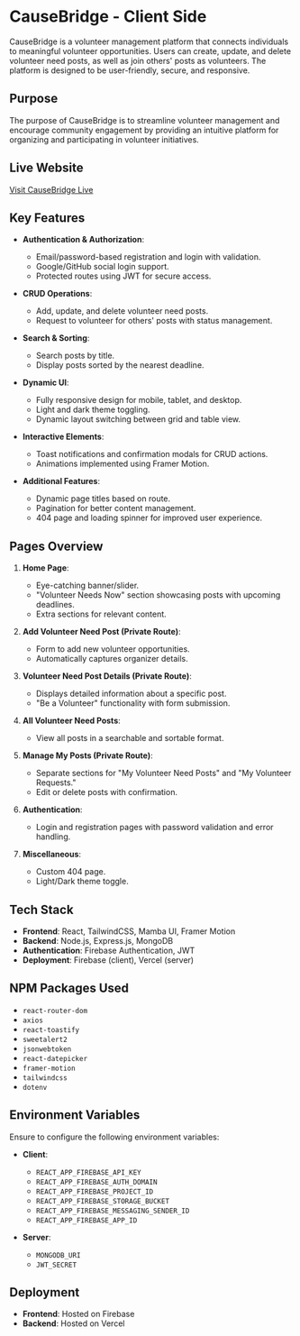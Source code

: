 # CauseBridge - Client Side

CauseBridge is a volunteer management platform that connects individuals to meaningful volunteer opportunities. Users can create, update, and delete volunteer need posts, as well as join others' posts as volunteers. The platform is designed to be user-friendly, secure, and responsive.  

## Purpose  
The purpose of CauseBridge is to streamline volunteer management and encourage community engagement by providing an intuitive platform for organizing and participating in volunteer initiatives.  

## Live Website  
[Visit CauseBridge Live](https://cause-bridge.web.app/)

## Key Features  
- **Authentication & Authorization**:  
  - Email/password-based registration and login with validation.  
  - Google/GitHub social login support.  
  - Protected routes using JWT for secure access.  

- **CRUD Operations**:  
  - Add, update, and delete volunteer need posts.  
  - Request to volunteer for others' posts with status management.  

- **Search & Sorting**:  
  - Search posts by title.  
  - Display posts sorted by the nearest deadline.  

- **Dynamic UI**:  
  - Fully responsive design for mobile, tablet, and desktop.  
  - Light and dark theme toggling.  
  - Dynamic layout switching between grid and table view.  

- **Interactive Elements**:  
  - Toast notifications and confirmation modals for CRUD actions.  
  - Animations implemented using Framer Motion.  

- **Additional Features**:  
  - Dynamic page titles based on route.  
  - Pagination for better content management.  
  - 404 page and loading spinner for improved user experience.  

## Pages Overview  
1. **Home Page**:  
   - Eye-catching banner/slider.  
   - "Volunteer Needs Now" section showcasing posts with upcoming deadlines.  
   - Extra sections for relevant content.  

2. **Add Volunteer Need Post (Private Route)**:  
   - Form to add new volunteer opportunities.  
   - Automatically captures organizer details.  

3. **Volunteer Need Post Details (Private Route)**:  
   - Displays detailed information about a specific post.  
   - "Be a Volunteer" functionality with form submission.  

4. **All Volunteer Need Posts**:  
   - View all posts in a searchable and sortable format.  

5. **Manage My Posts (Private Route)**:  
   - Separate sections for "My Volunteer Need Posts" and "My Volunteer Requests."  
   - Edit or delete posts with confirmation.  

6. **Authentication**:  
   - Login and registration pages with password validation and error handling.  

7. **Miscellaneous**:  
   - Custom 404 page.  
   - Light/Dark theme toggle.  

## Tech Stack  
- **Frontend**: React, TailwindCSS, Mamba UI, Framer Motion  
- **Backend**: Node.js, Express.js, MongoDB  
- **Authentication**: Firebase Authentication, JWT  
- **Deployment**: Firebase (client), Vercel (server)  

## NPM Packages Used  
- `react-router-dom`  
- `axios`  
- `react-toastify`  
- `sweetalert2`  
- `jsonwebtoken`  
- `react-datepicker`  
- `framer-motion`  
- `tailwindcss`  
- `dotenv`  

## Environment Variables  
Ensure to configure the following environment variables:  
- **Client**:  
  - `REACT_APP_FIREBASE_API_KEY`  
  - `REACT_APP_FIREBASE_AUTH_DOMAIN`  
  - `REACT_APP_FIREBASE_PROJECT_ID`  
  - `REACT_APP_FIREBASE_STORAGE_BUCKET`  
  - `REACT_APP_FIREBASE_MESSAGING_SENDER_ID`  
  - `REACT_APP_FIREBASE_APP_ID`  

- **Server**:  
  - `MONGODB_URI`  
  - `JWT_SECRET`  

## Deployment  
- **Frontend**: Hosted on Firebase  
- **Backend**: Hosted on Vercel  
